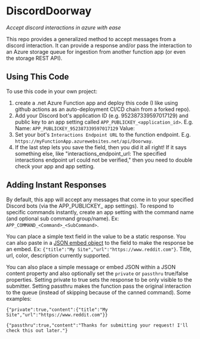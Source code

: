 # DiscordDoorway
_Accept discord interactions in azure with ease_

This repo provides a generalized method to accept messages from a discord interaction. It can provide a response and/or pass the interaction to an Azure storage queue for ingestion from another function app (or even the storage REST API).

## Using This Code
To use this code in your own project:

1. create a .net Azure Function app and deploy this code (I like using github actions as an auto-deployment CI/CD chain from a forked repo).
1. Add your Discord bot's application ID (e.g. 952387339597017129) and public key to an app setting called `APP_PUBLICKEY_<application_id>`. E.g. Name: `APP_PUBLICKEY_952387339597017129` Value: <public key>
1. Set your bot's `Interactions Endpoint URL` to the function endpoint. E.g. `https://myFunctionApp.azurewebsites.net/api/Doorway`.
1. If the last step lets you save the field, then you did it all right! If it says something else, like "interactions_endpoint_url: The specified interactions endpoint url could not be verified," then you need to double check your app and app setting.

## Adding Instant Responses
By default, this app will accept any messages that come in to your specified Discord bots (via the APP_PUBLICKEY_ app settings). To respond to specific commands instantly, create an app setting with the command name (and optional sub command group/name). Ex: `APP_COMMAND_<Command>_<SubCommand>`.

You can place a simple text field in the value to be a static response. You can also paste in a [JSON embed object](https://discord.com/developers/docs/resources/channel#embed-object) to the field to make the response be an embed. Ex: `{"title":"My Site","url":"https://www.reddit.com"}`. Title, url, color, description currently supported.

You can also place a simple message or embed JSON within a JSON content property and also optionally set the `private` or `passthru` true/false properties. Setting private to true sets the response to be only visible to the submitter. Setting passthru makes the function pass the original interaction to the queue (instead of skipping because of the canned command). Some examples:

`{"private":true,"content":{"title":"My Site","url":"https://www.reddit.com"}}`

`{"passthru":true,"content":"Thanks for submitting your request! I'll check this out later."}`
